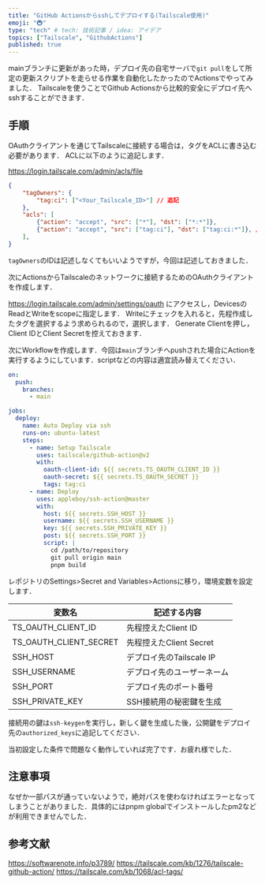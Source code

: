 ```yaml
---
title: "GitHub Actionsからsshしてデプロイする(Tailscale使用)"
emoji: "🚇"
type: "tech" # tech: 技術記事 / idea: アイデア
topics: ["Tailscale", "GithubActions"]
published: true
---
```


mainブランチに更新があった時，デプロイ先の自宅サーバで`git pull`をして所定の更新スクリプトを走らせる作業を自動化したかったのでActionsでやってみました．
Tailscaleを使うことでGithub Actionsから比較的安全にデプロイ先へsshすることができます．

## 手順

OAuthクライアントを通じてTailscaleに接続する場合は，タグをACLに書き込む必要があります．
ACLに以下のように追記します．

https://login.tailscale.com/admin/acls/file

```json
{
    "tagOwners": {
        "tag:ci": ["<Your_Tailscale_ID>"] // 追記
    },
    "acls": [
        {"action": "accept", "src": ["*"], "dst": ["*:*"]},
        {"action": "accept", "src": ["tag:ci"], "dst": ["tag:ci:*"]}, // 追記
    ],
}
```

`tagOwners`のIDは記述しなくてもいいようですが，今回は記述しておきました．

次にActionsからTailscaleのネットワークに接続するためのOAuthクライアントを作成します．

https://login.tailscale.com/admin/settings/oauth にアクセスし，DevicesのReadとWriteをscopeに指定します．
Writeにチェックを入れると，先程作成したタグを選択するよう求められるので，選択します．
Generate Clientを押し，Client IDとClient Secretを控えておきます．

次にWorkflowを作成します．今回は`main`ブランチへpushされた場合にActionを実行するようにしています．scriptなどの内容は適宜読み替えてください．

```yml:.github/workflows/action.yml
on:
  push:
    branches:
      - main

jobs:
  deploy:
    name: Auto Deploy via ssh
    runs-on: ubuntu-latest
    steps:
      - name: Setup Tailscale
        uses: tailscale/github-action@v2
        with:
          oauth-client-id: ${{ secrets.TS_OAUTH_CLIENT_ID }}
          oauth-secret: ${{ secrets.TS_OAUTH_SECRET }}
          tags: tag:ci
      - name: Deploy
        uses: appleboy/ssh-action@master
        with:
          host: ${{ secrets.SSH_HOST }}
          username: ${{ secrets.SSH_USERNAME }}
          key: ${{ secrets.SSH_PRIVATE_KEY }}
          post: ${{ secrets.SSH_PORT }}
          script: |
            cd /path/to/repository
            git pull origin main
            pnpm build
```

レポジトリのSettings>Secret and Variables>Actionsに移り，環境変数を設定します．

| 変数名  | 記述する内容   |
|-------------- | -------------- |
| TS_OAUTH_CLIENT_ID | 先程控えたClient ID     |
| TS_OAUTH_CLIENT_SECRET | 先程控えたClient Secret     |
| SSH_HOST | デプロイ先のTailscale IP |
| SSH_USERNAME | デプロイ先のユーザーネーム |
| SSH_PORT | デプロイ先のポート番号 |
| SSH_PRIVATE_KEY | SSH接続用の秘密鍵を生成 |

接続用の鍵は`ssh-keygen`を実行し，新しく鍵を生成した後，公開鍵をデプロイ先の`authorized_keys`に追記してください．

当初設定した条件で問題なく動作していれば完了です．お疲れ様でした．

## 注意事項

なぜか一部パスが通っていないようで，絶対パスを使わなければエラーとなってしまうことがありました．具体的にはpnpm globalでインストールしたpm2などが利用できませんでした．

## 参考文献

https://softwarenote.info/p3789/
https://tailscale.com/kb/1276/tailscale-github-action/
https://tailscale.com/kb/1068/acl-tags/
